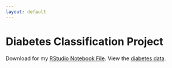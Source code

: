 ```yaml
---
layout: default
---
```


# Diabetes Classification Project

Download for my [RStudio Notebook File](/diabetes/Diabetes.Rmd).
View the [diabetes data](/diabetes/diabetes.csv).
